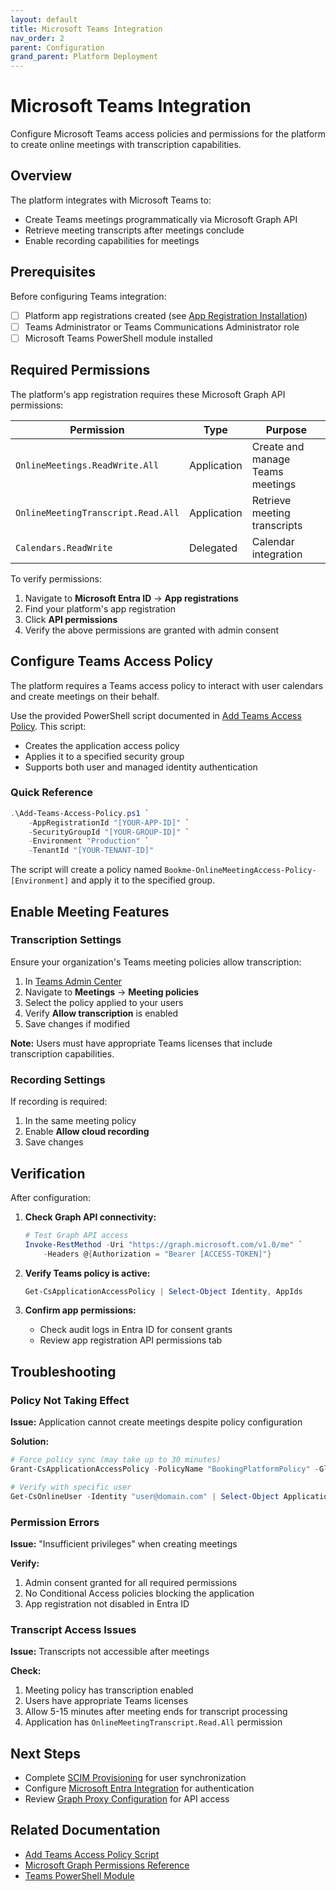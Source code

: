 ```yaml
---
layout: default
title: Microsoft Teams Integration
nav_order: 2
parent: Configuration
grand_parent: Platform Deployment
---
```


# Microsoft Teams Integration

Configure Microsoft Teams access policies and permissions for the platform to create online meetings with transcription capabilities.

## Overview

The platform integrates with Microsoft Teams to:
- Create Teams meetings programmatically via Microsoft Graph API
- Retrieve meeting transcripts after meetings conclude
- Enable recording capabilities for meetings

## Prerequisites

Before configuring Teams integration:
- [ ] Platform app registrations created (see [App Registration Installation](../../bookme/app-registration-installation))
- [ ] Teams Administrator or Teams Communications Administrator role
- [ ] Microsoft Teams PowerShell module installed

## Required Permissions

The platform's app registration requires these Microsoft Graph API permissions:

| Permission | Type | Purpose |
|------------|------|---------|
| `OnlineMeetings.ReadWrite.All` | Application | Create and manage Teams meetings |
| `OnlineMeetingTranscript.Read.All` | Application | Retrieve meeting transcripts |
| `Calendars.ReadWrite` | Delegated | Calendar integration |

To verify permissions:
1. Navigate to **Microsoft Entra ID** → **App registrations**
2. Find your platform's app registration
3. Click **API permissions**
4. Verify the above permissions are granted with admin consent

## Configure Teams Access Policy

The platform requires a Teams access policy to interact with user calendars and create meetings on their behalf.

Use the provided PowerShell script documented in [Add Teams Access Policy](../../bookme/add-teams-access-policy). This script:
- Creates the application access policy
- Applies it to a specified security group
- Supports both user and managed identity authentication

### Quick Reference

```powershell
.\Add-Teams-Access-Policy.ps1 `
    -AppRegistrationId "[YOUR-APP-ID]" `
    -SecurityGroupId "[YOUR-GROUP-ID]" `
    -Environment "Production" `
    -TenantId "[YOUR-TENANT-ID]"
```

The script will create a policy named `Bookme-OnlineMeetingAccess-Policy-[Environment]` and apply it to the specified group.

## Enable Meeting Features

### Transcription Settings

Ensure your organization's Teams meeting policies allow transcription:

1. In [Teams Admin Center](https://admin.teams.microsoft.com)
2. Navigate to **Meetings** → **Meeting policies**
3. Select the policy applied to your users
4. Verify **Allow transcription** is enabled
5. Save changes if modified

**Note:** Users must have appropriate Teams licenses that include transcription capabilities.

### Recording Settings

If recording is required:
1. In the same meeting policy
2. Enable **Allow cloud recording**
3. Save changes


## Verification

After configuration:

1. **Check Graph API connectivity:**
   ```powershell
   # Test Graph API access
   Invoke-RestMethod -Uri "https://graph.microsoft.com/v1.0/me" `
       -Headers @{Authorization = "Bearer [ACCESS-TOKEN]"}
   ```

2. **Verify Teams policy is active:**
   ```powershell
   Get-CsApplicationAccessPolicy | Select-Object Identity, AppIds
   ```

3. **Confirm app permissions:**
   - Check audit logs in Entra ID for consent grants
   - Review app registration API permissions tab

## Troubleshooting

### Policy Not Taking Effect

**Issue:** Application cannot create meetings despite policy configuration

**Solution:**
```powershell
# Force policy sync (may take up to 30 minutes)
Grant-CsApplicationAccessPolicy -PolicyName "BookingPlatformPolicy" -Global

# Verify with specific user
Get-CsOnlineUser -Identity "user@domain.com" | Select-Object ApplicationAccessPolicy
```

### Permission Errors

**Issue:** "Insufficient privileges" when creating meetings

**Verify:**
1. Admin consent granted for all required permissions
2. No Conditional Access policies blocking the application
3. App registration not disabled in Entra ID

### Transcript Access Issues

**Issue:** Transcripts not accessible after meetings

**Check:**
1. Meeting policy has transcription enabled
2. Users have appropriate Teams licenses
3. Allow 5-15 minutes after meeting ends for transcript processing
4. Application has `OnlineMeetingTranscript.Read.All` permission

## Next Steps

- Complete [SCIM Provisioning](scim-provisioning) for user synchronization
- Configure [Microsoft Entra Integration](entra-integration) for authentication
- Review [Graph Proxy Configuration](../reference/graph-proxy) for API access

## Related Documentation

- [Add Teams Access Policy Script](../../bookme/add-teams-access-policy)
- [Microsoft Graph Permissions Reference](https://docs.microsoft.com/en-us/graph/permissions-reference)
- [Teams PowerShell Module](https://docs.microsoft.com/en-us/microsoftteams/teams-powershell-overview)